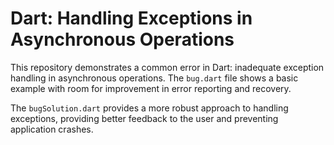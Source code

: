 # Dart: Handling Exceptions in Asynchronous Operations

This repository demonstrates a common error in Dart:  inadequate exception handling in asynchronous operations.  The `bug.dart` file shows a basic example with room for improvement in error reporting and recovery.

The `bugSolution.dart` provides a more robust approach to handling exceptions, providing better feedback to the user and preventing application crashes.